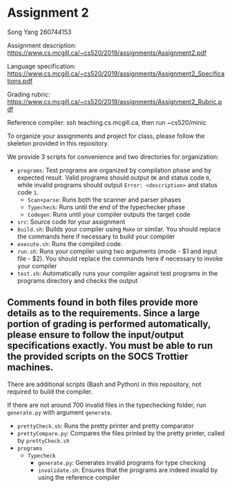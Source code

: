 # Assignment 2

Song Yang 260744153

Assignment description: https://www.cs.mcgill.ca/~cs520/2019/assignments/Assignment2.pdf

Language specification: https://www.cs.mcgill.ca/~cs520/2019/assignments/Assignment2_Specifications.pdf

Grading rubric: https://www.cs.mcgill.ca/~cs520/2019/assignments/Assignment2_Rubric.pdf

Reference compiler: ssh teaching.cs.mcgill.ca, then run ~cs520/minic

To organize your assignments and project for class, please follow the skeleton provided in this repository.

We provide 3 scripts for convenience and two directories for organization:

* `programs`: Test programs are organized by compilation phase and by expected result. Valid programs should output `OK` and status code `0`, while invalid programs should output `Error: <description>` and status code `1`.
  * `Scan+parse`: Runs both the scanner and parser phases
  * `Typecheck`: Runs until the end of the typechecker phase
  * `Codegen`: Runs until your compiler outputs the target code
* `src`: Source code for your assignment
* `build.sh`: Builds your compiler using `Make` or similar. You should replace the commands here if necessary to build your compiler
* `execute.sh`: Runs the compiled code.
* `run.sh`: Runs your compiler using two arguments (mode - $1 and input file - $2). You should replace the commands here if necessary to invoke your compiler
* `test.sh`: Automatically runs your compiler against test programs in the programs directory and checks the output

Comments found in both files provide more details as to the requirements. Since a large portion of grading is performed automatically, please ensure to follow the input/output specifications **exactly**. You must be able to run the provided scripts on the SOCS Trottier machines.
----------
There are additional scripts (Bash and Python) in this repository, not required to build the compiler.

If there are not around 700 invalid files in the typechecking folder, run `generate.py` with argument `generate`.

* `prettyCheck.sh`: Runs the pretty printer and pretty comparator
* `prettyCompare.py`: Compares the files printed by the pretty printer, called by `prettyCheck.sh`
* `programs`
  * `Typecheck`
    *  `generate.py`: Generates invalid programs for type checking
	*  `invalidate.sh`: Ensures that the programs are indeed invalid by using the reference compiler
